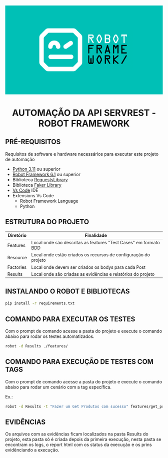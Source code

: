 <p align="center">
  <img src="image.png" alt="Alt Text">
</p>
<div align="center">

  <h1>AUTOMAÇÃO DA API SERVREST - ROBOT FRAMEWORK</h1>
</div>

## PRÉ-REQUISITOS
Requisitos de software e hardware necessários para executar este projeto de automação


* [Python 3.11](https://www.python.org/downloads/ "Python") ou superior
* [Robot Framework 6.1](https://robotframework.org/robotframework/ "Robot Framework") ou superior
* Biblioteca [RequestsLibrary](https://docs.robotframework.org/docs/different_libraries/requests "SetupTools")
* Biblioteca [Faker Library](https://pypi.org/project/robotframework-faker/ "Faker Library")
* [Vs Code](https://code.visualstudio.com/download) IDE
* Extensions Vs Code
    * Robot Framework Language
    * Python

## ESTRUTURA DO PROJETO

| Diretório                         | Finalidade                                                                                                 | 
|--------------------------------|------------------------------------------------------------------------------------------------------------|
| Features           | Local onde são descritas as features "Test Cases" em formato BDD                                           |
| Resource             | Local onde estão criados os recursos de configuração do projeto                                                           |
| Factories               | Local onde devem ser criados os bodys para cada Post                   |
| Results             | Local onde são criadas as evidências e relatórios do projeto                                        |

## INSTALANDO O ROBOT E BIBLIOTECAS
```sh default
pip install -r requirements.txt
```

## COMANDO PARA EXECUTAR OS TESTES

Com o prompt de comando acesse a pasta do projeto e execute o comando abaixo para rodar os testes automatizados.

```sh default
robot -d Results ./features/
```

## COMANDO PARA EXECUÇÃO DE TESTES COM TAGS

Com o prompt de comando acesse a pasta do projeto e execute o comando abaixo para rodar um cenário com a tag específica.

Ex.:
```sh default
robot -d Results -t "Fazer um Get Produtos com sucesso" features/get_produtos.robot
```

## EVIDÊNCIAS
Os arquivos com as evidências ficam localizados na pasta Results do projeto, esta pasta só é criada depois da primeira execução, nesta pasta se encontram os logs, o report html com os status da execução e os prins evidênciando a execução.
